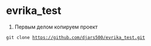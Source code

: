 # evrika_test

1. Первым делом копируем проект

  <code>git clone https://github.com/djars500/evrika_test.git</code>
  
